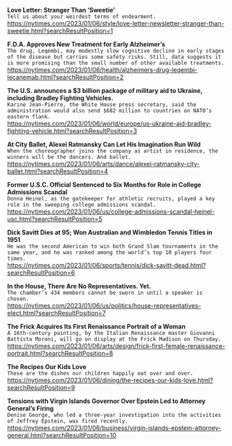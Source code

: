 **Love Letter: Stranger Than ‘Sweetie’**\
`Tell us about your weirdest terms of endearment.`\
https://nytimes.com/2023/01/06/style/love-letter-newsletter-stranger-than-sweetie.html?searchResultPosition=1

**F.D.A. Approves New Treatment for Early Alzheimer’s**\
`The drug, Leqembi, may modestly slow cognitive decline in early stages of the disease but carries some safety risks. Still, data suggests it is more promising than the small number of other available treatments.`\
https://nytimes.com/2023/01/06/health/alzheimers-drug-leqembi-lecanemab.html?searchResultPosition=2

**The U.S. announces a $3 billion package of military aid to Ukraine, including Bradley Fighting Vehicles.**\
`Karine Jean-Pierre, the White House press secretary, said the administration would also send $682 million to countries on NATO’s eastern flank.`\
https://nytimes.com/2023/01/06/world/europe/us-ukraine-aid-bradley-fighting-vehicle.html?searchResultPosition=3

**At City Ballet, Alexei Ratmansky Can Let His Imagination Run Wild**\
`When the choreographer joins the company as artist in residence, the winners will be the dancers. And ballet.`\
https://nytimes.com/2023/01/06/arts/dance/alexei-ratmansky-city-ballet.html?searchResultPosition=4

**Former U.S.C. Official Sentenced to Six Months for Role in College Admissions Scandal**\
`Donna Heinel, as the gatekeeper for athletic recruits, played a key role in the sweeping college admissions scandal.`\
https://nytimes.com/2023/01/06/us/college-admissions-scandal-heinel-usc.html?searchResultPosition=5

**Dick Savitt Dies at 95; Won Australian and Wimbledon Tennis Titles in 1951**\
`He was the second American to win both Grand Slam tournaments in the same year, and he was ranked among the world’s top 10 players four times.`\
https://nytimes.com/2023/01/06/sports/tennis/dick-savitt-dead.html?searchResultPosition=6

**In the House, There Are No Representatives. Yet.**\
`The chamber’s 434 members cannot be sworn in until a speaker is chosen.`\
https://nytimes.com/2023/01/06/us/politics/house-representatives-elect.html?searchResultPosition=7

**The Frick Acquires Its First Renaissance Portrait of a Woman**\
`A 16th-century painting, by the Italian Renaissance master Giovanni Battista Moroni, will go on display at the Frick Madison on Thursday.`\
https://nytimes.com/2023/01/06/arts/design/frick-first-female-renaissance-portrait.html?searchResultPosition=8

**The Recipes Our Kids Love**\
`These are the dishes our children happily eat over and over.`\
https://nytimes.com/2023/01/06/dining/the-recipes-our-kids-love.html?searchResultPosition=9

**Tensions with Virgin Islands Governor Over Epstein Led to Attorney General’s Firing**\
`Denise George, who led a three-year investigation into the activities of Jeffrey Epstein, was fired recently.`\
https://nytimes.com/2023/01/06/business/virgin-islands-epstein-attorney-general.html?searchResultPosition=10


